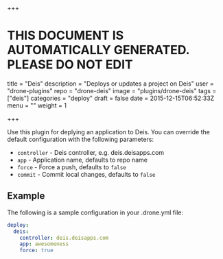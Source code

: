 +++

# THIS DOCUMENT IS AUTOMATICALLY GENERATED. PLEASE DO NOT EDIT

title = "Deis"
description = "Deploys or updates a project on Deis"
user = "drone-plugins"
repo = "drone-deis"
image = "plugins/drone-deis"
tags = ["deis"]
categories = "deploy"
draft = false
date = 2015-12-15T06:52:33Z
menu = ""
weight = 1

+++

Use this plugin for deplying an application to Deis. You can override the
default configuration with the following parameters:

* `controller` - Deis controller, e.g. deis.deisapps.com
* `app` - Application name, defaults to repo name
* `force` - Force a push, defaults to `false`
* `commit` - Commit local changes, defaults to `false`

## Example

The following is a sample configuration in your .drone.yml file:

```yaml
deploy:
  deis:
    controller: deis.deisapps.com
    app: awesomeness
    force: true
```
